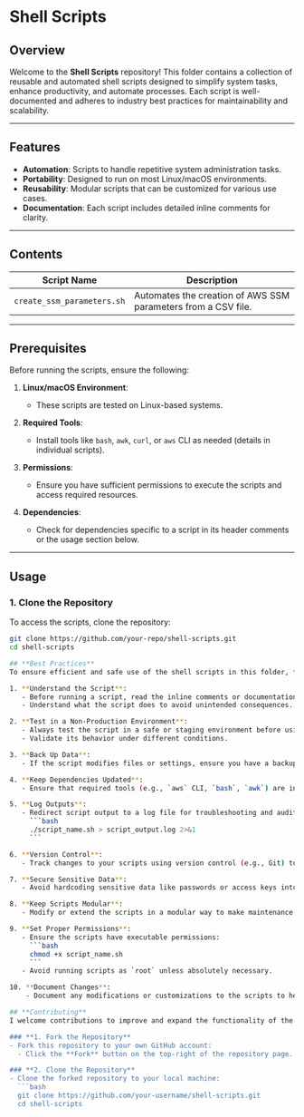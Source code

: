 # **Shell Scripts**

## **Overview**
Welcome to the **Shell Scripts** repository! This folder contains a collection of reusable and automated shell scripts designed to simplify system tasks, enhance productivity, and automate processes. Each script is well-documented and adheres to industry best practices for maintainability and scalability.

---

## **Features**
- **Automation**: Scripts to handle repetitive system administration tasks.
- **Portability**: Designed to run on most Linux/macOS environments.
- **Reusability**: Modular scripts that can be customized for various use cases.
- **Documentation**: Each script includes detailed inline comments for clarity.

---

## **Contents**
| **Script Name**                  | **Description**                                                  |
|----------------------------------|------------------------------------------------------------------|
| `create_ssm_parameters.sh`       | Automates the creation of AWS SSM parameters from a CSV file.    |

---

## **Prerequisites**
Before running the scripts, ensure the following:

1. **Linux/macOS Environment**:
   - These scripts are tested on Linux-based systems.

2. **Required Tools**:
   - Install tools like `bash`, `awk`, `curl`, or `aws` CLI as needed (details in individual scripts).

3. **Permissions**:
   - Ensure you have sufficient permissions to execute the scripts and access required resources.

4. **Dependencies**:
   - Check for dependencies specific to a script in its header comments or the usage section below.

---

## **Usage**
### **1. Clone the Repository**
To access the scripts, clone the repository:
```bash
git clone https://github.com/your-repo/shell-scripts.git
cd shell-scripts

## **Best Practices**
To ensure efficient and safe use of the shell scripts in this folder, follow these best practices:

1. **Understand the Script**:
   - Before running a script, read the inline comments or documentation provided in the script header.
   - Understand what the script does to avoid unintended consequences.

2. **Test in a Non-Production Environment**:
   - Always test the script in a safe or staging environment before using it in production.
   - Validate its behavior under different conditions.

3. **Back Up Data**:
   - If the script modifies files or settings, ensure you have a backup of critical data.

4. **Keep Dependencies Updated**:
   - Ensure that required tools (e.g., `aws` CLI, `bash`, `awk`) are installed and up-to-date.

5. **Log Outputs**:
   - Redirect script output to a log file for troubleshooting and auditing:
     ```bash
     ./script_name.sh > script_output.log 2>&1
     ```

6. **Version Control**:
   - Track changes to your scripts using version control (e.g., Git) to maintain history and enable rollback if needed.

7. **Secure Sensitive Data**:
   - Avoid hardcoding sensitive data like passwords or access keys into the scripts. Use environment variables or secure vaults instead.

8. **Keep Scripts Modular**:
   - Modify or extend the scripts in a modular way to make maintenance easier.

9. **Set Proper Permissions**:
   - Ensure the scripts have executable permissions:
     ```bash
     chmod +x script_name.sh
     ```
   - Avoid running scripts as `root` unless absolutely necessary.

10. **Document Changes**:
    - Document any modifications or customizations to the scripts to help future users understand your changes.

## **Contributing**
I welcome contributions to improve and expand the functionality of the scripts in this folder! If you'd like to contribute, please follow these steps:

### **1. Fork the Repository**
- Fork this repository to your own GitHub account:
  - Click the **Fork** button on the top-right of the repository page.

### **2. Clone the Repository**
- Clone the forked repository to your local machine:
  ```bash
  git clone https://github.com/your-username/shell-scripts.git
  cd shell-scripts

